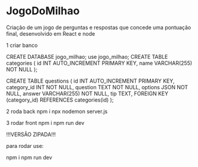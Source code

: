 # JogoDoMilhao
Criação de um jogo de perguntas e respostas que concede uma pontuação final, desenvolvido em React e node

1 criar banco

CREATE DATABASE jogo_milhao;
use jogo_milhao;
CREATE TABLE categories (
    id INT AUTO_INCREMENT PRIMARY KEY,
    name VARCHAR(255) NOT NULL
);

CREATE TABLE questions (
    id INT AUTO_INCREMENT PRIMARY KEY,
    category_id INT NOT NULL,
    question TEXT NOT NULL,
    options JSON NOT NULL,
    answer VARCHAR(255) NOT NULL,
    tip TEXT,
    FOREIGN KEY (category_id) REFERENCES categories(id)
);

2 roda back
npm i
npx nodemon server.js

3 rodar front
npm i
npm run dev


!!!VERSÃO ZIPADA!!!

para rodar use:

npm i
npm run dev

